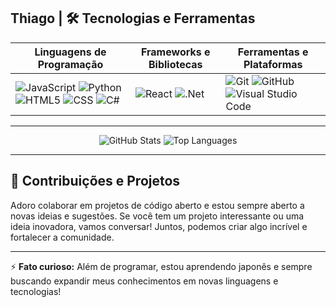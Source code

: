 ## Thiago | 🛠️ Tecnologias e Ferramentas 

| Linguagens de Programação | Frameworks e Bibliotecas | Ferramentas e Plataformas |
|--------------------------|--------------------------|---------------------------|
| ![JavaScript](https://img.shields.io/badge/JavaScript-F7DF1E?style=for-the-badge&logo=javascript&logoColor=black) ![Python](https://img.shields.io/badge/Python-3776AB?style=for-the-badge&logo=python&logoColor=white) ![HTML5](https://img.shields.io/badge/HTML5-E34F26?style=for-the-badge&logo=html5&logoColor=white) ![CSS](https://img.shields.io/badge/CSS-1572B6?style=for-the-badge&logo=css3&logoColor=white) ![C#](https://img.shields.io/badge/C%23-239120?style=for-the-badge&logo=c-sharp&logoColor=white) | ![React](https://img.shields.io/badge/React-20232A?style=for-the-badge&logo=react&logoColor=61DAFB) ![.Net](https://img.shields.io/badge/.NET-5C2D91?style=for-the-badge&logo=.net&logoColor=white) | ![Git](https://img.shields.io/badge/Git-F05032?style=for-the-badge&logo=git&logoColor=white) ![GitHub](https://img.shields.io/badge/GitHub-181717?style=for-the-badge&logo=github&logoColor=white) ![Visual Studio Code](https://img.shields.io/badge/VS%20Code-0078d7?style=for-the-badge&logo=visual-studio-code&logoColor=white) |

---

<div align="center">
  <img src="https://github-readme-stats.vercel.app/api?username=thiagotschneider&show_icons=true&theme=dark" alt="GitHub Stats" />
  <img src="https://github-readme-stats.vercel.app/api/top-langs/?username=thiagotschneider&layout=compact&theme=dark" alt="Top Languages" />
</div>

---


## 🌟 Contribuições e Projetos

Adoro colaborar em projetos de código aberto e estou sempre aberto a novas ideias e sugestões. Se você tem um projeto interessante ou uma ideia inovadora, vamos conversar! Juntos, podemos criar algo incrível e fortalecer a comunidade.

---

⚡ **Fato curioso:** Além de programar, estou aprendendo japonês e sempre buscando expandir meus conhecimentos em novas linguagens e tecnologias!
